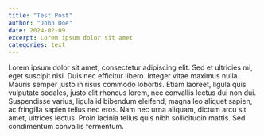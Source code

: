 ```yaml
---
title: "Test Post"
author: "John Doe"
date: 2024-02-09
excerpt: Lorem ipsum dolor sit amet
categories: text
---
```


Lorem ipsum dolor sit amet, consectetur adipiscing elit. Sed et ultricies mi, eget suscipit nisi. Duis nec efficitur libero. Integer vitae maximus nulla. Mauris semper justo in risus commodo lobortis. Etiam laoreet, ligula quis vulputate sodales, justo elit rhoncus lorem, nec convallis lectus dui non dui. Suspendisse varius, ligula id bibendum eleifend, magna leo aliquet sapien, ac fringilla sapien tellus nec eros. Nam nec urna aliquam, dictum arcu sit amet, ultrices lectus. Proin lacinia tellus quis nibh sollicitudin mattis. Sed condimentum convallis fermentum.
